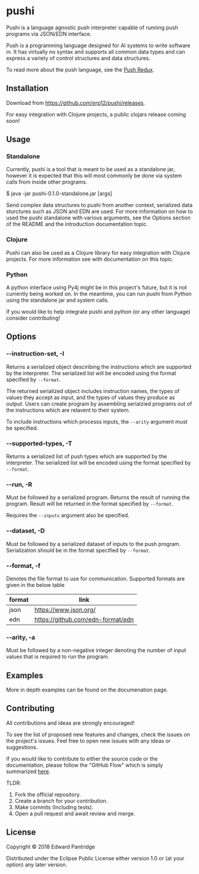 # pushi

Pushi is a language agnostic push interpreter capable of running push programs
via JSON/EDN interface.

Push is a programming language designed for AI systems to write software in.
It has virtually no syntax and supports all common data types and can express
a variety of control structures and data structures.

To read more about the push language, see the [Push Redux](https://erp12.github.io/push-redux/).


## Installation

Download from https://github.com/erp12/pushi/releases.

For easy integration with Clojure projects, a public clojars release coming soon!


## Usage

### Standalone

Currently, pushi is a tool that is meant to be used as a standalone jar, however
it is expected that this will most commonly be done via system calls from inside
other programs.

$ java -jar pushi-0.1.0-standalone.jar [args]

Send complex data structures to pushi from another context, serialized data
sturctures such as JSON and EDN are used. For more information on how to used
the pushi standalone with various arguments, see the Options section of the
README and the introduction documentation topic.


### Clojure

Pushi can also be used as a Clojure library for easy integration with Clojure
projects. For more information see with documentation on this topic.

### Python

A python interface using Py4j might be in this project's future, but it is not
currently being worked on. In the meantime, you can run pushi from Python
using the standalone jar and system calls.

If you would like to help integrate pushi and python (or any other language)
consider contributing!


## Options

### --instruction-set, -I

Returns a serialized object desciribing the instructions which are supported by the interpreter. The serialized list will be encoded using the format specified by `--format`.

The returned serialized object includes instruction names, the types of values they accept as input, and the types of values they produce as output. Users can create program by assembling serialzied programs out of the instructions which are relavent to their system.

To include instructions which processs inputs, the `--arity` argument must be specified.

### --supported-types, -T

Returns a serialized list of push types which are supported by the interpreter. The serialized list will be encoded using the format specified by `--format`.

### --run, -R

Must be followed by a serialized program. Returns the result of running the program. Result will be returned in the format specified by `--format`.

Requires the `--inputs` argument also be specified.

### --dataset, -D

Must be followed by a serialized dataset of inputs to the push program. Serialization should be in the format specified by `--format`.

### --format, -f

Denotes the file format to use for communication. Supported formats are given in
the below table

| format | link                              |
| ------ | --------------------------------- |
| json   | https://www.json.org/             |
| edn    | https://github.com/edn-format/edn |

### --arity, -a

Must be followed by a non-negative integer denoting the number of input values that is required to run the program.


## Examples

More in depth examples can be found on the documenation page.


## Contributing

All contributions and ideas are strongly encouraged!

To see the list of proposed new features and changes, check the issues on the
project's issues. Feel free to open new issues with any ideas or suggestions.

If you would like to contribute to either the source code or the documentation,
please follow the "GitHub Flow" which is simply summarized
[here](https://guides.github.com/introduction/flow/).

TLDR:
1. Fork the official repository.
2. Create a branch for your contribution.
3. Make commits (Including tests).
4. Open a pull request and await review and merge.


## License

Copyright © 2018 Edward Pantridge

Distributed under the Eclipse Public License either version 1.0 or (at
your option) any later version.
